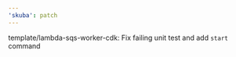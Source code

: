 ```yaml
---
'skuba': patch
---
```


template/lambda-sqs-worker-cdk: Fix failing unit test and add `start` command
